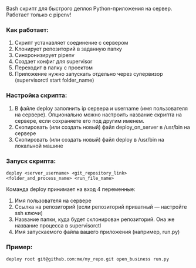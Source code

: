 Bash скрипт для быстрого деплоя Python-приложения на сервер. Работает только с pipenv! 

### Как работает:
1. Скрипт устанавляет соединение с сервером
2. Клонирует репозиторий в заданную папку
3. Синхронизирует pipenv
4. Создает конфиг для supervisor
5. Переходит в папку с проектом
6. Приложение нужно запускать отдельно через супервизор (supervisorctl start folder_name)

### Настройка скрипта:
1. В файле deploy заполнить ip сервера и username (имя пользователя на сервере). Опционально можно настроить название скрипта на сервере, если сохраняете его под другим именем.
2. Скопировать (или создать новый) файл deploy_on_server в /usr/bin на сервере
3. Скопировать (или создать новый) файл deploy в /usr/bin на локальной машине

### Запуск скрипта:
```
deploy <server_username> <git_repository_link> <folder_and_process_name> <run_file_name>
```
Команда deploy принимает на вход 4 переменные:
1. Имя пользователя на сервере
2. Ссылка на репозиторий (если репозиторий приватный — настройте ssh ключи)
3. Название папки, куда будет склонирован репозиторий. Она же название процесса в supervisorctl
4. Имя запускаемого файла вашего приложения (например, run.py)

### Пример:
```
deploy root git@github.com:me/my_repo.git open_business run.py
```
